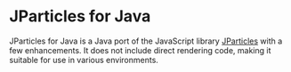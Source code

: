 # JParticles for Java

JParticles for Java is a Java port of the JavaScript library [JParticles](https://github.com/Barrior/JParticles) with
a few enhancements.
It does not include direct rendering code, making it suitable for use in various environments.
